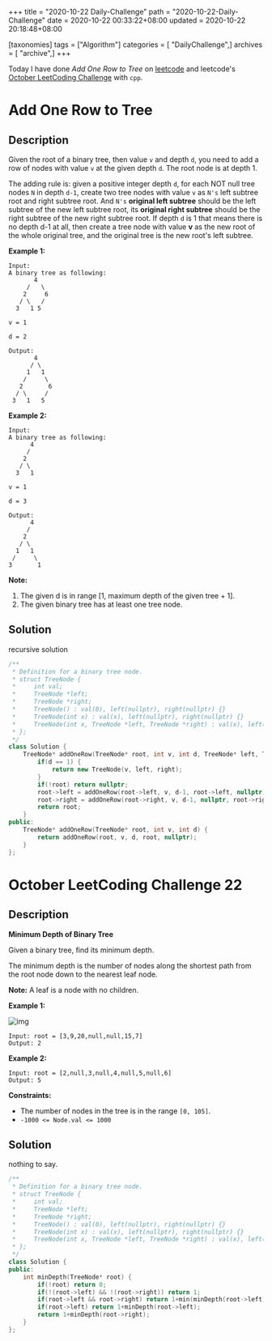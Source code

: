 +++
title = "2020-10-22 Daily-Challenge"
path = "2020-10-22-Daily-Challenge"
date = 2020-10-22 00:33:22+08:00
updated = 2020-10-22 20:18:48+08:00

[taxonomies]
tags = ["Algorithm"]
categories = [ "DailyChallenge",]
archives = [ "archive",]
+++

Today I have done *Add One Row to Tree* on [leetcode](https://leetcode.com/problems/add-one-row-to-tree/) and leetcode's [October LeetCoding Challenge](https://leetcode.com/explore/challenge/card/october-leetcoding-challenge/562/week-4-october-22nd-october-28th/3504/) with `cpp`.

<!-- more -->

# Add One Row to Tree

## Description

Given the root of a binary tree, then value `v` and depth `d`, you need to add a row of nodes with value `v` at the given depth `d`. The root node is at depth 1.

The adding rule is: given a positive integer depth `d`, for each NOT null tree nodes `N` in depth `d-1`, create two tree nodes with value `v` as `N's` left subtree root and right subtree root. And `N's` **original left subtree** should be the left subtree of the new left subtree root, its **original right subtree** should be the right subtree of the new right subtree root. If depth `d` is 1 that means there is no depth d-1 at all, then create a tree node with value **v** as the new root of the whole original tree, and the original tree is the new root's left subtree.

**Example 1:**

```
Input: 
A binary tree as following:
       4
     /   \
    2     6
   / \   / 
  3   1 5   

v = 1

d = 2

Output: 
       4
      / \
     1   1
    /     \
   2       6
  / \     / 
 3   1   5   
```



**Example 2:**

```
Input: 
A binary tree as following:
      4
     /   
    2    
   / \   
  3   1    

v = 1

d = 3

Output: 
      4
     /   
    2
   / \    
  1   1
 /     \  
3       1
```

**Note:**

1. The given d is in range [1, maximum depth of the given tree + 1].
2. The given binary tree has at least one tree node.

## Solution

recursive solution

``` cpp
/**
 * Definition for a binary tree node.
 * struct TreeNode {
 *     int val;
 *     TreeNode *left;
 *     TreeNode *right;
 *     TreeNode() : val(0), left(nullptr), right(nullptr) {}
 *     TreeNode(int x) : val(x), left(nullptr), right(nullptr) {}
 *     TreeNode(int x, TreeNode *left, TreeNode *right) : val(x), left(left), right(right) {}
 * };
 */
class Solution {
    TreeNode* addOneRow(TreeNode* root, int v, int d, TreeNode* left, TreeNode* right) {
        if(d == 1) {
            return new TreeNode(v, left, right);
        }
        if(!root) return nullptr;
        root->left = addOneRow(root->left, v, d-1, root->left, nullptr);
        root->right = addOneRow(root->right, v, d-1, nullptr, root->right);
        return root;
    }
public:
    TreeNode* addOneRow(TreeNode* root, int v, int d) {
        return addOneRow(root, v, d, root, nullptr);
    }
};
```

# October LeetCoding Challenge 22

## Description

**Minimum Depth of Binary Tree**

Given a binary tree, find its minimum depth.

The minimum depth is the number of nodes along the shortest path from the root node down to the nearest leaf node.

**Note:** A leaf is a node with no children.

**Example 1:**

![img](https://assets.leetcode.com/uploads/2020/10/12/ex_depth.jpg)

```
Input: root = [3,9,20,null,null,15,7]
Output: 2
```

**Example 2:**

```
Input: root = [2,null,3,null,4,null,5,null,6]
Output: 5
```

**Constraints:**

- The number of nodes in the tree is in the range `[0, 105]`.
- `-1000 <= Node.val <= 1000`

## Solution

nothing to say.

``` cpp
/**
 * Definition for a binary tree node.
 * struct TreeNode {
 *     int val;
 *     TreeNode *left;
 *     TreeNode *right;
 *     TreeNode() : val(0), left(nullptr), right(nullptr) {}
 *     TreeNode(int x) : val(x), left(nullptr), right(nullptr) {}
 *     TreeNode(int x, TreeNode *left, TreeNode *right) : val(x), left(left), right(right) {}
 * };
 */
class Solution {
public:
    int minDepth(TreeNode* root) {
        if(!root) return 0;
        if(!(root->left) && !(root->right)) return 1;
        if(root->left && root->right) return 1+min(minDepth(root->left), minDepth(root->right));
        if(root->left) return 1+minDepth(root->left);
        return 1+minDepth(root->right);
    }
};
```

